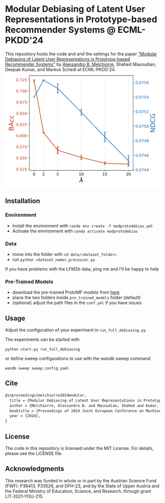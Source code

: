 # Modular Debiasing of Latent User Representations in Prototype-based Recommender Systems @ ECML-PKDD'24

This repository hosts the code and and the settings for the paper ["Modular Debiasing of Latent User Representations in Prototype-based Recommender Systems"](https://karapostk.github.io/assets/pdf/melchiorre2024modular.pdf) by [Alessandro B. Melchiorre](https://karapostk.github.io/), Shahed Masoudian, Deepak Kumar, and Markus Schedl at ECML-PKDD'24.
![MMD_Debiasing](./results/plots/gender_lfm2bdemobias_mmd_bacc_ndcg_lams.png "MMD Gender Debiasing")
## Installation

### Environment

- Install the environment with
  `conda env create -f modprotodebias.yml`
- Activate the environment with `conda activate modprotodebias`


### Data

- move into the folder with `cd data/<dataset_folder>`
- run `python <dataset_name>_processor.py`

If you have problems with the LFM2b data, ping me and I'll be happy to help

### Pre-Trained Models

- download the pre-trained ProtoMF models from [here](https://drive.jku.at/filr/public-link/file-download/0cce88f0905932a10190c68ce5731feb/62214/-7633188943201829349/pre_trained_models.zip)
- place the two folders inside `pre_trained_models` folder (default)
- (optional) adjust the path files in the `conf.yml` if you have issues

## Usage

Adjust the configuration of your experiment in `run_full_debiasing.py`.

The experiments can be started with

`python start.py run_full_debiasing`

or define sweep configurations to use with the wandb sweep command

`wandb sweep sweep_config.yaml`


## Cite

```latex
@inproceedings{melchiorre2024modular,
  title = {Modular Debiasing of Latent User Representations in Prototype-based Recommender Systems},
  author = {Melchiorre, Alessandro B. and Masoudian, Shahed and Kumar, Deepak and Schedl, Markus},
  booktitle = {Proceedings of 2024 Joint European Conference on Machine Learning and Knowledge Discovery in Databases (ECML PKDD)},
  year = {2024},
}
```
## License
The code in this repository is licensed under the MIT License. For details, please see the LICENSE file.

## Acknowledgments
This research was funded in whole or in part by the Austrian Science Fund (FWF): P36413, P33526, and DFH-23, and by the State of Upper Austria and the Federal Ministry of Education, Science, and Research, through grant LIT-2021-YOU-215.
